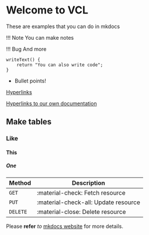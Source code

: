 # Welcome to VCL

These are examples that you can do in mkdocs

!!! Note
    You can make notes

!!! Bug
    And more

```
writeText() {
    return "You can also write code";
}
```

- Bullet points!

[Hyperlinks](https://www.google.com/)

[Hyperlinks to our own documentation](../getting_started)

## Make tables
### Like
#### This
##### One

| Method      | Description                          |
| ----------- | ------------------------------------ |
| `GET`       | :material-check:     Fetch resource  |
| `PUT`       | :material-check-all: Update resource |
| `DELETE`    | :material-close:     Delete resource |

Please **refer** *to* [mkdocs website](https://squidfunk.github.io/mkdocs-material/) for more details.